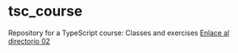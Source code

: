 # tsc_course
Repository for a TypeScript course: Classes and exercises
[Enlace al directorio 02](./basics/02/)
